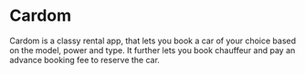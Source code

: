 # Cardom

Cardom is a classy rental app, that lets you book a car of your choice based on the model, power and type. It further lets you book chauffeur and pay an advance booking fee to reserve the car.
